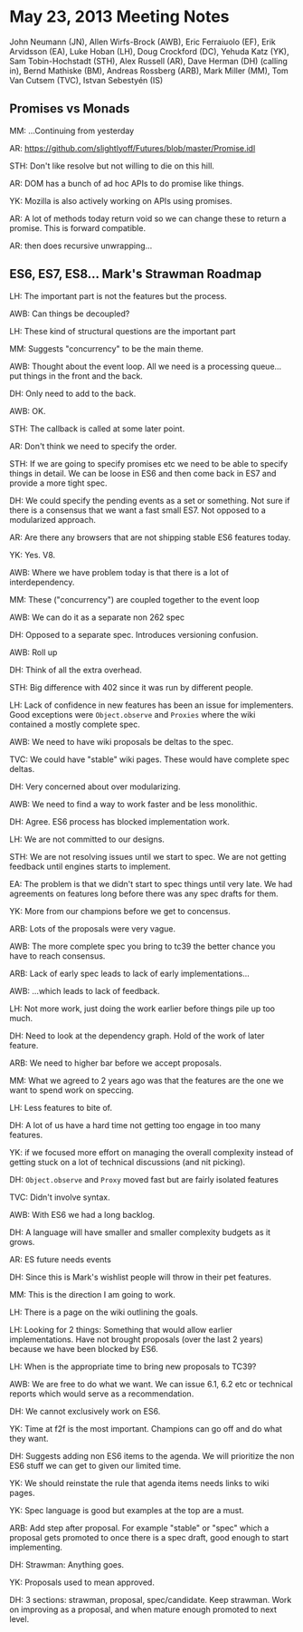 # May 23, 2013 Meeting Notes

John Neumann (JN), Allen Wirfs-Brock (AWB), Eric Ferraiuolo (EF), Erik
Arvidsson (EA), Luke Hoban (LH), Doug Crockford (DC), Yehuda Katz (YK), Sam
Tobin-Hochstadt (STH), Alex Russell (AR), Dave Herman (DH) (calling in),
Bernd Mathiske (BM), Andreas Rossberg (ARB), Mark Miller (MM), Tom Van
Cutsem (TVC), Istvan Sebestyén (IS)


## Promises vs Monads

MM: ...Continuing from yesterday

AR: https://github.com/slightlyoff/Futures/blob/master/Promise.idl

STH: Don't like resolve but not willing to die on this hill.

AR: DOM has a bunch of ad hoc APIs to do promise like things.

YK: Mozilla is also actively working on APIs using promises.

AR: A lot of methods today return void so we can change these to return a promise. This is forward compatible.

AR: then does recursive unwrapping...

## ES6, ES7, ES8... Mark's Strawman Roadmap

LH: The important part is not the features but the process.

AWB: Can things be decoupled?

LH: These kind of structural questions are the important part

MM: Suggests "concurrency" to be the main theme.

AWB: Thought about the event loop. All we need is a processing queue... put things in the front and the back.

DH: Only need to add to the back.

AWB: OK.

STH: The callback is called at some later point.

AR: Don't think we need to specify the order.

STH: If we are going to specify promises etc we need to be able to specify things in detail. We can be loose in ES6 and then come back in ES7 and provide a more tight spec.

DH: We could specify the pending events as a set or something. Not sure if there is a consensus that we want a fast small ES7. Not opposed to a modularized approach.

AR: Are there any browsers that are not shipping stable ES6 features today.

YK: Yes. V8.

AWB: Where we have problem today is that there is a lot of interdependency.

MM: These ("concurrency") are coupled together to the event loop

AWB: We can do it as a separate non 262 spec

DH: Opposed to a separate spec. Introduces versioning confusion.

AWB: Roll up

DH: Think of all the extra overhead.

STH: Big difference with 402 since it was run by different people.

LH: Lack of confidence in new features has been an issue for implementers. Good exceptions were `Object.observe` and `Proxies` where the wiki contained a mostly complete spec.

AWB: We need to have wiki proposals be deltas to the spec.

TVC: We could have "stable" wiki pages. These would have complete spec deltas.

DH: Very concerned about over modularizing.

AWB: We need to find a way to work faster and be less monolithic.

DH: Agree. ES6 process has blocked implementation work.

LH: We are not committed to our designs.

STH: We are not resolving issues until we start to spec. We are not getting feedback until engines starts to implement.

EA: The problem is that we didn't start to spec things until very late. We had agreements on features long before there was any spec drafts for them.

YK: More from our champions before we get to concensus.

ARB: Lots of the proposals were very vague.

AWB: The more complete spec you bring to tc39 the better chance you have to reach consensus.

ARB: Lack of early spec leads to lack of early implementations...

AWB: ...which leads to lack of feedback.

LH: Not more work, just doing the work earlier before things pile up too much.

DH: Need to look at the dependency graph. Hold of the work of later feature.

ARB: We need to higher bar before we accept proposals.

MM: What we agreed to 2 years ago was that the features are the one we want to spend work on speccing.

LH: Less features to bite of.

DH: A lot of us have a hard time not getting too engage in too many features.

YK: if we focused more effort on managing the overall complexity instead of getting stuck on a lot of technical discussions (and nit picking).

DH: `Object.observe` and `Proxy` moved fast but are fairly isolated features

TVC: Didn't involve syntax.

AWB: With ES6 we had a long backlog.

DH: A language will have smaller and smaller complexity budgets as it grows.

AR: ES future needs events

DH: Since this is Mark's wishlist people will throw in their pet features.

MM: This is the direction I am going to work.

LH: There is a page on the wiki outlining the goals.

LH: Looking for 2 things: Something that would allow earlier implementations. Have not brought proposals (over the last 2 years) because we have been blocked by ES6.

LH: When is the appropriate time to bring new proposals to TC39?

AWB: We are free to do what we want. We can issue 6.1, 6.2 etc or technical reports which would serve as a recommendation.

DH: We cannot exclusively work on ES6.

YK: Time at f2f is the most important. Champions can go off and do what they want.

DH: Suggests adding non ES6 items to the agenda. We will prioritize the non ES6 stuff we can get to given our limited time.

YK: We should reinstate the rule that agenda items needs links to wiki pages.

YK: Spec language is good but examples at the top are a must.

ARB: Add step after proposal. For example "stable" or "spec" which a proposal gets promoted to once there is a spec draft, good enough to start implementing.

DH: Strawman: Anything goes.

YK: Proposals used to mean approved.

DH: 3 sections: strawman, proposal, spec/candidate. Keep strawman. Work on improving as a proposal, and when mature enough promoted to next level.
